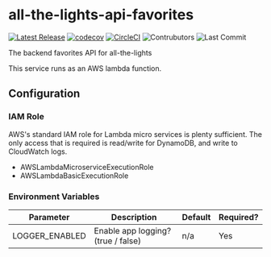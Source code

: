 # all-the-lights-api-favorites
[![Latest Release](https://img.shields.io/github/v/release/Ubunfu/all-the-lights-api-favorites)](https://github.com/Ubunfu/all-the-lights-api-favorites/releases)
[![codecov](https://codecov.io/gh/Ubunfu/all-the-lights-api-favorites/branch/master/graph/badge.svg?token=)](https://codecov.io/gh/Ubunfu/all-the-lights-api-favorites)
[![CircleCI](https://img.shields.io/circleci/build/github/Ubunfu/all-the-lights-api-favorites?logo=circleci)](https://app.circleci.com/pipelines/github/Ubunfu/all-the-lights-api-favorites)
![Contrubutors](https://img.shields.io/github/contributors/Ubunfu/all-the-lights-api-favorites?color=blue)
![Last Commit](https://img.shields.io/github/last-commit/Ubunfu/all-the-lights-api-favorites)

The backend favorites API for all-the-lights

This service runs as an AWS lambda function.

## Configuration
### IAM Role
AWS's standard IAM role for Lambda micro services is plenty sufficient. The only access that is required is read/write for DynamoDB, and write to CloudWatch logs.

* AWSLambdaMicroserviceExecutionRole
* AWSLambdaBasicExecutionRole

### Environment Variables
| Parameter          | Description                                                                       | Default | Required? |
|--------------------|-----------------------------------------------------------------------------------|---------|-----------|
| LOGGER_ENABLED     | Enable app logging? (true / false)                                                | n/a     | Yes       |
